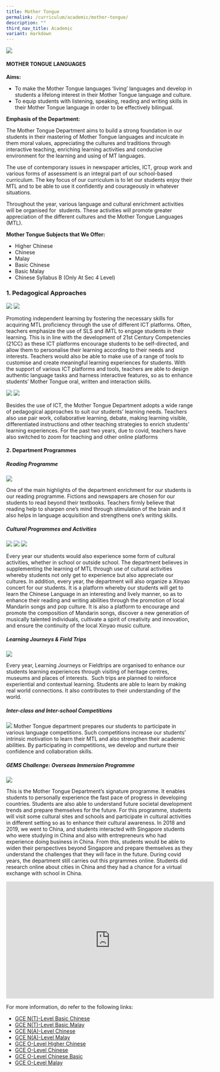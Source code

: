 ```yaml
---
title: Mother Tongue
permalink: /curriculum/academic/mother-tongue/
description: ""
third_nav_title: Academic
variant: markdown
---
```

![](/images/Mother%20Tongue%20Languages%20copy.jpg)

#### MOTHER TONGUE LANGUAGES

**Aims:**

*   To make the Mother Tongue languages ‘living’ languages and develop in students a lifelong interest in their Mother Tongue language and culture.
*   To equip students with listening, speaking, reading and writing skills in their Mother Tongue language in order to be effectively bilingual.
 

**Emphasis of the Department:**

The Mother Tongue Department aims to build a strong foundation in our students in their mastering of Mother Tongue languages and inculcate in them moral values, appreciating the cultures and traditions through interactive teaching, enriching learning activities and conducive environment for the learning and using of MT languages.

The use of contemporary issues in newspaper articles, ICT, group work and various forms of assessment is an integral part of our school-based curriculum. The key focus of our curriculum is to let our students enjoy their MTL and to be able to use it confidently and courageously in whatever situations.

Throughout the year, various language and cultural enrichment activities will be organised for &nbsp;students. These activities will promote greater appreciation of the different cultures and the Mother Tongue Languages (MTL).


**Mother Tongue Subjects that We Offer:**

* Higher Chinese   
* Chinese   
* Malay   
* Basic Chinese    
* Basic Malay   
* Chinese Syllabus B (Only At Sec 4 Level)

### 1. Pedagogical Approaches

![](/images/Pedagogical-Approach-1.jpg)
![](/images/Pedagogical-Approach-2.jpg)


Promoting independent learning by fostering the necessary skills for acquiring MTL proficiency through the use of different ICT platforms. Often, teachers emphasize the use of SLS and iMTL to engage students in their learning. This is in line with the development of 21st Century Competencies (21CC) as these ICT platforms encourage students to be self-directed, and allow them to personalise their learning according to their needs and interests. Teachers would also be able to make use of a range of tools to customise and create meaningful learning experiences for students. With the support of various ICT platforms and tools, teachers are able to design authentic language tasks and harness interactive features, so as to enhance students’ Mother Tongue oral, written and interaction skills.

![](/images/2023_MT_2.jpg)
![](/images/2023_MT_1_copy.jpg)


Besides the use of ICT, the Mother Tongue Department adopts a wide range of pedagogical approaches to suit our students’ learning needs. Teachers also use pair work, collaborative learning, debate, making learning visible, differentiated instructions and other teaching strategies to enrich students’ learning experiences. For the past two years, due to covid, teachers have also switched to zoom for teaching and other online platforms


#### 2. Department Programmes

##### Reading Programme

![](/images/Reading-Programme-1.png)

One of the main highlights of the department enrichment for our students is our reading programme. Fictions and newspapers are chosen for our students to read beyond their textbooks. Teachers firmly believe that reading help to sharpen one’s mind through stimulation of the brain and it also helps in language acquisition and strengthens one’s writing skills.

##### Cultural Programmes and Activities

![](/images/Cultural%20Programmes%20and%20Activities.png)
![](/images/2022%20XY%20MT.jpg)
![](/images/2023_MT_3.jpg)

Every year our students would also experience some form of cultural activities, whether in school or outside school. The department believes in supplementing the learning of MTL through use of cultural activities whereby students not only get to experience but also appreciate our cultures. In addition, every year, the department will also organize a Xinyao concert for our students. It is a platform whereby our students will get to learn the Chinese Language in an interesting and lively manner, so as to enhance their reading and writing abilities through the promotion of local Mandarin songs and pop culture. It is also a platform to encourage and promote the composition of Mandarin songs, discover a new generation of musically talented individuals, cultivate a spirit of creativity and innovation, and ensure the continuity of the local Xinyao music culture.


##### Learning Journeys &amp; Field Trips

![](/images/2023_MT_4.jpg)

Every year, Learning Journeys or Fieldtrips are organised to enhance our students learning experiences through visiting of heritage centres, museums and places of interests. &nbsp;Such trips are planned to reinforce experiential and contextual learning. Students are able to learn by making real world connections. It also contributes to their understanding of the world.


##### Inter-class and Inter-school Competitions

![](/images/2023_MT_5.jpg)
Mother Tongue department prepares our students to participate in various language competitions. Such competitions increase our students’ intrinsic motivation to learn their MTL and also strengthen their academic abilities. By participating in competitions, we develop and nurture their confidence and collaboration skills.


##### GEMS Challenge: Overseas Immersion Programme

![](/images/2023_MT_6.jpg)

This is the Mother Tongue Department’s signature programme. It enables students to personally experience the fast pace of progress in developing countries. Students are also able to understand future societal development trends and prepare themselves for the future. For this programme, students will visit some cultural sites and schools and participate in cultural activities in different setting so as to enhance their cultural awareness. In 2018 and 2019, we went to China, and students interacted with Singapore students who were studying in China and also with entrepreneurs who had experience doing business in China. From this, students would be able to widen their perspectives beyond Singapore and prepare themselves as they understand the challenges that they will face in the future. During covid years, the department still carries out this prgrammes online. Students did research online about cities in China and they had a chance for a virtual exchange with school in China.




<iframe width="560" height="315" src="https://www.youtube.com/embed/ZZdnlYvFjFk" title="YouTube video player" frameborder="0" allow="accelerometer; autoplay; clipboard-write; encrypted-media; gyroscope; picture-in-picture" allowfullscreen=""></iframe>


For more information, do refer to the following links:
* [GCE N(T)-Level Basic Chinese](https://www.seab.gov.sg/docs/default-source/national-examinations/syllabus/nlevel/2023syllabus/1202_y23_sy.pdf)
* [GCE N(T)-Level Basic Malay](https://www.seab.gov.sg/docs/default-source/national-examinations/syllabus/nlevel/2023syllabus/1203_y23_sy.pdf)
* [GCE N(A)-Level Chinese](https://www.seab.gov.sg/docs/default-source/national-examinations/syllabus/nlevel/2023syllabus/1196_y23_sy.pdf)
* [GCE N(A)-Level Malay](https://www.seab.gov.sg/docs/default-source/national-examinations/syllabus/nlevel/2023syllabus/1197_y23_sy.pdf)
* [GCE O-Level Higher Chinese](https://www.seab.gov.sg/docs/default-source/national-examinations/syllabus/olevel/2023syllabus/1116_y23_sy.pdf)
* [GCE O-Level Chinese](https://www.seab.gov.sg/docs/default-source/national-examinations/syllabus/olevel/2023syllabus/1160_y23_sy.pdf)
* [GCE O-Level Chinese Basic](https://www.seab.gov.sg/docs/default-source/national-examinations/syllabus/olevel/2023syllabus/1153_y23_sy.pdf)
* [GCE O-Level Malay](https://www.seab.gov.sg/docs/default-source/national-examinations/syllabus/olevel/2023syllabus/1148_y23_sy.pdf)